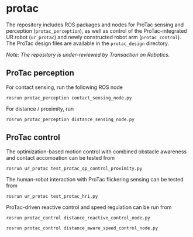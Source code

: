 # protac
The repository includes ROS packages and nodes for ProTac sensing and perception (```protac_perception```), as well as control of the ProTac-integrated UR robot (```ur_protac```) and newly constructed robot arm (```protac_control```). The ProTac design files are available in the ```protac_design``` directory.

*Note: The repository is under-reviewed by Transaction on Robotics.*

## ProTac perception
For contact sensing, run the following ROS node
```
rosrun protac_perception contact_sensing_node.py
```
For distance / proximity, run
```
rosrun protac_perception distance_sensing_node.py
```

## ProTac control
The optimization-based motion control with combined obstacle awareness and contact accomoation can be tested from
```
rosrun ur_protac test_protac_qp_control_proximity.py
```

The  human-robot interaction with ProTac flickering sensing can be tested from
```
rosrun ur_protac test_protac_hri.py
```

ProTac-driven reactive control and speed regulation can be run from
```
rosrun protac_control distance_reactive_control_node.py
```
```
rosrun protac_control distance_aware_speed_control_node.py
```
